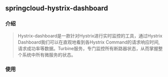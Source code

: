## springcloud-hystrix-dashboard

### 介绍

> Hystrix-dashboard是一款针对Hystrix进行实时监控的工具，通过Hystrix Dashboard我们可以在直观地看到各Hystrix Command的请求响应时间, 请求成功率等数据。Turbine服务，专门监控所有断路器状态，从而掌握整个系统中所有微服务的状态。


### 使用



